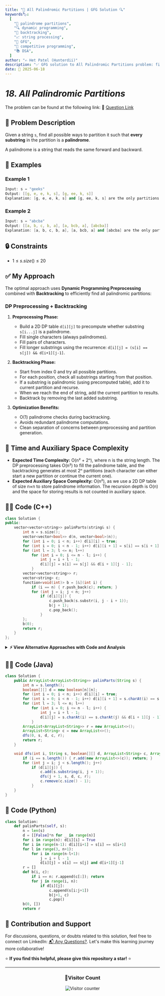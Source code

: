 ```yaml
---
title: "🎯 All Palindromic Partitions | GFG Solution 🔍"
keywords🏷️:
  [
    "🎯 palindrome partitions",
    "🔍 dynamic programming",
    "📍 backtracking",
    "📈 string processing",
    "📘 GFG",
    "🏁 competitive programming",
    "📚 DSA",
  ]
author: "✍️ Het Patel (Hunterdii)"
description: "✅ GFG solution to All Palindromic Partitions problem: find all ways to partition string into palindromic substrings using DP preprocessing and backtracking. 🚀"
date: 📅 2025-06-18
---
```


# _18. All Palindromic Partitions_

The problem can be found at the following link: 🔗 [Question Link](https://www.geeksforgeeks.org/problems/find-all-possible-palindromic-partitions-of-a-string/1)

## **🧩 Problem Description**

Given a string `s`, find all possible ways to partition it such that **every substring** in the partition is a **palindrome**.

A palindrome is a string that reads the same forward and backward.

## **📘 Examples**

### Example 1

```cpp
Input: s = "geeks"
Output: [[g, e, e, k, s], [g, ee, k, s]]
Explanation: [g, e, e, k, s] and [g, ee, k, s] are the only partitions of "geeks" where each substring is a palindrome.
```

### Example 2

```cpp
Input: s = "abcba"
Output: [[a, b, c, b, a], [a, bcb, a], [abcba]]
Explanation: [a, b, c, b, a], [a, bcb, a] and [abcba] are the only partitions of "abcba" where each substring is a palindrome.
```

## **🔒 Constraints**

- $1 \le s.size() \le 20$

## **✅ My Approach**

The optimal approach uses **Dynamic Programming Preprocessing** combined with **Backtracking** to efficiently find all palindromic partitions:

### **DP Preprocessing + Backtracking**

1. **Preprocessing Phase:**

   - Build a 2D DP table `d[i][j]` to precompute whether substring `s[i...j]` is a palindrome.
   - Fill single characters (always palindromes).
   - Fill pairs of characters.
   - Fill longer substrings using the recurrence: `d[i][j] = (s[i] == s[j]) && d[i+1][j-1]`.

2. **Backtracking Phase:**

   - Start from index 0 and try all possible partitions.
   - For each position, check all substrings starting from that position.
   - If a substring is palindromic (using precomputed table), add it to current partition and recurse.
   - When we reach the end of string, add the current partition to results.
   - Backtrack by removing the last added substring.

3. **Optimization Benefits:**
   - O(1) palindrome checks during backtracking.
   - Avoids redundant palindrome computations.
   - Clean separation of concerns between preprocessing and partition generation.

## 📝 Time and Auxiliary Space Complexity

- **Expected Time Complexity:** O(n² + 2ⁿ), where n is the string length. The DP preprocessing takes O(n²) to fill the palindrome table, and the backtracking generates at most 2ⁿ partitions (each character can either start a new partition or continue the current one).
- **Expected Auxiliary Space Complexity:** O(n²), as we use a 2D DP table of size n×n to store palindrome information. The recursion depth is O(n) and the space for storing results is not counted in auxiliary space.

## **🧑‍💻 Code (C++)**

```cpp
class Solution {
public:
    vector<vector<string>> palinParts(string& s) {
        int n = s.size();
        vector<vector<bool>> d(n, vector<bool>(n));
        for (int i = 0; i < n; i++) d[i][i] = true;
        for (int i = 0; i < n - 1; i++) d[i][i + 1] = s[i] == s[i + 1];
        for (int l = 3; l <= n; l++)
            for (int i = 0; i <= n - l; i++) {
                int j = i + l - 1;
                d[i][j] = s[i] == s[j] && d[i + 1][j - 1];
            }
        vector<vector<string>> r;
        vector<string> c;
        function<void(int)> b = [&](int i) {
            if (i == n) { r.push_back(c); return; }
            for (int j = i; j < n; j++)
                if (d[i][j]) {
                    c.push_back(s.substr(i, j - i + 1));
                    b(j + 1);
                    c.pop_back();
                }
        };
        b(0);
        return r;
    }
};
```

<details>
<summary><b>⚡ View Alternative Approaches with Code and Analysis</b></summary>

## 📊 **2️⃣ Expand Around Centers**

### 💡 Algorithm Steps:

1. For each position, expand around center to find palindromes.
2. Build palindrome table using center expansion.
3. Use backtracking to generate all partitions.

```cpp
class Solution {
public:
    vector<vector<string>> palinParts(string& s) {
        int n = s.size();
        vector<vector<bool>> p(n, vector<bool>(n, false));
        for (int c = 0; c < n; c++) {
            for (int l = c, r = c; l >= 0 && r < n && s[l] == s[r]; l--, r++) p[l][r] = true;
            for (int l = c, r = c + 1; l >= 0 && r < n && s[l] == s[r]; l--, r++) p[l][r] = true;
        }
        vector<vector<string>> res;
        vector<string> cur;
        function<void(int)> dfs = [&](int i) {
            if (i >= n) { res.push_back(cur); return; }
            for (int j = i; j < n; j++) {
                if (p[i][j]) {
                    cur.push_back(s.substr(i, j - i + 1));
                    dfs(j + 1);
                    cur.pop_back();
                }
            }
        };
        dfs(0);
        return res;
    }
};
```

### 📝 **Complexity Analysis:**

- **Time:** ⏱️ O(n² + 2^n)
- **Auxiliary Space:** 💾 O(n²)

### ✅ **Why This Approach?**

- Natural palindrome detection pattern.
- Better cache locality during expansion.

## 🔄 **3️⃣ Recursive Backtracking Without Preprocessing**

### 💡 Algorithm Steps:

1. **No DP table.** Instead, use a helper `isPalindrome()` function.
2. During recursion, for every prefix of the string, check if it's a palindrome.
3. If it is, add to current path and recurse for remaining string.

```cpp
class Solution {
public:
    bool isPalin(const string& s, int l, int r) {
        while (l < r) {
            if (s[l++] != s[r--]) return false;
        }
        return true;
    }

    vector<vector<string>> palinParts(string& s) {
        vector<vector<string>> res;
        vector<string> cur;

        function<void(int)> dfs = [&](int start) {
            if (start == s.size()) {
                res.push_back(cur);
                return;
            }
            for (int end = start; end < s.size(); end++) {
                if (isPalin(s, start, end)) {
                    cur.push_back(s.substr(start, end - start + 1));
                    dfs(end + 1);
                    cur.pop_back();
                }
            }
        };

        dfs(0);
        return res;
    }
};
```

### 📝 **Complexity Analysis:**

- **Time:** ⏱️ O(n × 2ⁿ) — palindrome check inside recursion
- **Space:** 💾 O(n) recursion depth

### ✅ **Why This Approach?**

- Very easy to write and understand.
- Best for small inputs or conceptual learning.

## 🚀 **4️⃣ Memoized DFS (Top-Down with Palindrome Cache)**

### 💡 Algorithm Steps:

1. Use a **memoization table** `dp[i][j]` to store palindromic results.
2. Use DFS with memoization to build partitions recursively.
3. Lazily compute palindromic checks only when needed.

```cpp
class Solution {
public:
    vector<vector<string>> palinParts(string& s) {
        int n = s.size();
        unordered_map<string, bool> palMemo;
        vector<vector<string>> res;
        vector<string> cur;

        auto isPal = [&](const string& sub) {
            if (palMemo.count(sub)) return palMemo[sub];
            int l = 0, r = sub.size() - 1;
            while (l < r) {
                if (sub[l++] != sub[r--]) return palMemo[sub] = false;
            }
            return palMemo[sub] = true;
        };

        function<void(int)> dfs = [&](int idx) {
            if (idx == s.size()) {
                res.push_back(cur);
                return;
            }
            for (int j = idx; j < s.size(); j++) {
                string part = s.substr(idx, j - idx + 1);
                if (isPal(part)) {
                    cur.push_back(part);
                    dfs(j + 1);
                    cur.pop_back();
                }
            }
        };

        dfs(0);
        return res;
    }
};
```

### 📝 **Complexity Analysis:**

- **Time:** ⏱️ O(2ⁿ × n)
- **Space:** 💾 O(n²) for cache

### ✅ **Why This Approach?**

- Trades space for speed using lazy palindrome checks.
- Useful when `s.length()` is moderate and substring reuse is frequent.

## 🆚 **🔍 Comparison of Approaches**

| 🚀 **Approach**               | ⏱️ **Time Complexity** | 💾 **Space Complexity** | ✅ **Pros**               | ⚠️ **Cons**                     |
| ----------------------------- | ---------------------- | ----------------------- | ------------------------- | ------------------------------- |
| 🔍 **Backtracking DP (Main)** | 🟢 O(n² + 2ⁿ)          | 🟢 O(n²)                | ⚡ Fast palindrome lookup | Uses extra space for DP table   |
| 🔄 **Expand Centers**         | 🟢 O(n² + 2ⁿ)          | 🟢 O(n²)                | 🔧 Natural detection      | Center expansion less intuitive |
| 🧩 **Plain Backtracking**     | 🟠 O(n × 2ⁿ)           | 🟢 O(n)                 | ✨ Simple, clean          | Slower due to repeated checks   |
| 🧠 **Memoized DFS**           | 🟢 O(2ⁿ × n)           | 🟠 O(n²)                | 💾 Avoids repeated work   | Slightly more complex           |

### 🏆 **Best Choice Recommendation**

| 🎯 **Scenario**                          | 🎖️ **Recommended Approach** | 🔥 **Performance Rating** |
| ---------------------------------------- | --------------------------- | ------------------------- |
| ⚡ High performance and speed            | 🥇 **Backtracking DP**      | ★★★★★                     |
| 🔧 Easy to implement                     | 🥈 **Plain Backtracking**   | ★★★★☆                     |
| 🧠 Efficient for overlapping palindromes | 🥉 **Memoized DFS**         | ★★★★☆                     |
| 🧪 Educational, visually intuitive       | 🏅 **Expand Centers**       | ★★★★☆                     |

</details>

## **🧑‍💻 Code (Java)**

```java
class Solution {
    public ArrayList<ArrayList<String>> palinParts(String s) {
        int n = s.length();
        boolean[][] d = new boolean[n][n];
        for (int i = 0; i < n; i++) d[i][i] = true;
        for (int i = 0; i < n - 1; i++) d[i][i + 1] = s.charAt(i) == s.charAt(i + 1);
        for (int l = 3; l <= n; l++)
            for (int i = 0; i <= n - l; i++) {
                int j = i + l - 1;
                d[i][j] = s.charAt(i) == s.charAt(j) && d[i + 1][j - 1];
            }
        ArrayList<ArrayList<String>> r = new ArrayList<>();
        ArrayList<String> c = new ArrayList<>();
        dfs(0, s, d, c, r);
        return r;
    }

    void dfs(int i, String s, boolean[][] d, ArrayList<String> c, ArrayList<ArrayList<String>> r) {
        if (i == s.length()) { r.add(new ArrayList<>(c)); return; }
        for (int j = i; j < s.length(); j++)
            if (d[i][j]) {
                c.add(s.substring(i, j + 1));
                dfs(j + 1, s, d, c, r);
                c.remove(c.size() - 1);
            }
    }
}
```

## **🐍 Code (Python)**

```python
class Solution:
    def palinParts(self, s):
        n = len(s)
        d = [[False]*n for _ in range(n)]
        for i in range(n): d[i][i] = True
        for i in range(n-1): d[i][i+1] = s[i] == s[i+1]
        for l in range(3, n+1):
            for i in range(n-l+1):
                j = i + l - 1
                d[i][j] = s[i] == s[j] and d[i+1][j-1]
        r = []
        def b(i, c):
            if i == n: r.append(c[:]); return
            for j in range(i, n):
                if d[i][j]:
                    c.append(s[i:j+1])
                    b(j+1, c)
                    c.pop()
        b(0, [])
        return r
```

## 🧠 Contribution and Support

For discussions, questions, or doubts related to this solution, feel free to connect on LinkedIn: [📬 Any Questions?](https://www.linkedin.com/in/patel-hetkumar-sandipbhai-8b110525a/). Let's make this learning journey more collaborative!

⭐ **If you find this helpful, please give this repository a star!** ⭐

---

<div align="center">
  <h3><b>📍Visitor Count</b></h3>
</div>

<p align="center">
  <img src="https://visitor-badge.laobi.icu/badge?page_id=Hunterdii.GeeksforGeeks-POTD" alt="Visitor counter" />
</p>
